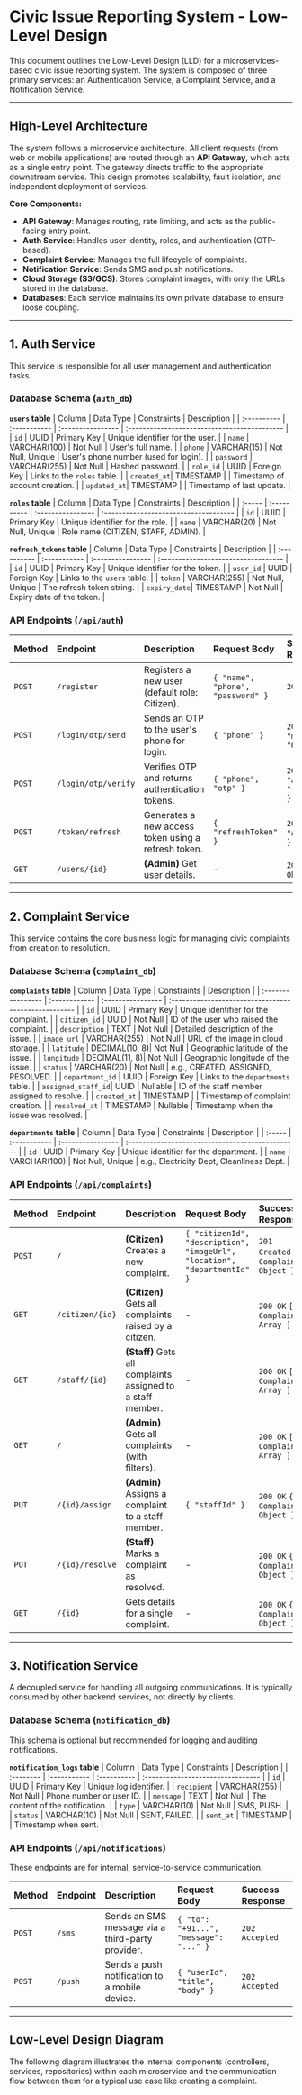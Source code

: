 # Civic Issue Reporting System - Low-Level Design

This document outlines the Low-Level Design (LLD) for a microservices-based civic issue reporting system. The system is composed of three primary services: an Authentication Service, a Complaint Service, and a Notification Service.

---

## High-Level Architecture

The system follows a microservice architecture. All client requests (from web or mobile applications) are routed through an **API Gateway**, which acts as a single entry point. The gateway directs traffic to the appropriate downstream service. This design promotes scalability, fault isolation, and independent deployment of services.



**Core Components:**
-   **API Gateway**: Manages routing, rate limiting, and acts as the public-facing entry point.
-   **Auth Service**: Handles user identity, roles, and authentication (OTP-based).
-   **Complaint Service**: Manages the full lifecycle of complaints.
-   **Notification Service**: Sends SMS and push notifications.
-   **Cloud Storage (S3/GCS)**: Stores complaint images, with only the URLs stored in the database.
-   **Databases**: Each service maintains its own private database to ensure loose coupling.

---

## 1. Auth Service

This service is responsible for all user management and authentication tasks.

### Database Schema (`auth_db`)

**`users` table**
| Column      | Data Type    | Constraints       | Description                                  |
| :---------- | :----------- | :---------------- | :------------------------------------------- |
| `id`        | UUID         | Primary Key       | Unique identifier for the user.              |
| `name`      | VARCHAR(100) | Not Null          | User's full name.                            |
| `phone`     | VARCHAR(15)  | Not Null, Unique  | User's phone number (used for login).        |
| `password`  | VARCHAR(255) | Not Null          | Hashed password.                             |
| `role_id`   | UUID         | Foreign Key       | Links to the `roles` table.                  |
| `created_at`| TIMESTAMP    |                   | Timestamp of account creation.               |
| `updated_at`| TIMESTAMP    |                   | Timestamp of last update.                    |

**`roles` table**
| Column | Data Type   | Constraints       | Description                           |
| :----- | :---------- | :---------------- | :------------------------------------ |
| `id`   | UUID        | Primary Key       | Unique identifier for the role.       |
| `name` | VARCHAR(20) | Not Null, Unique  | Role name (CITIZEN, STAFF, ADMIN).    |

**`refresh_tokens` table**
| Column      | Data Type    | Constraints       | Description                         |
| :---------- | :----------- | :---------------- | :---------------------------------- |
| `id`        | UUID         | Primary Key       | Unique identifier for the token.    |
| `user_id`   | UUID         | Foreign Key       | Links to the `users` table.         |
| `token`     | VARCHAR(255) | Not Null, Unique  | The refresh token string.           |
| `expiry_date`| TIMESTAMP    | Not Null          | Expiry date of the token.           |

### API Endpoints (`/api/auth`)

| Method | Endpoint             | Description                                          | Request Body                        | Success Response                               |
| :----- | :------------------- | :--------------------------------------------------- | :---------------------------------- | :--------------------------------------------- |
| `POST` | `/register`          | Registers a new user (default role: Citizen).        | `{ "name", "phone", "password" }`   | `201 Created`                                  |
| `POST` | `/login/otp/send`    | Sends an OTP to the user's phone for login.          | `{ "phone" }`                       | `200 OK` `{ "message": "OTP Sent" }`           |
| `POST` | `/login/otp/verify`  | Verifies OTP and returns authentication tokens.      | `{ "phone", "otp" }`                | `200 OK` `{ "accessToken", "refreshToken" }`   |
| `POST` | `/token/refresh`     | Generates a new access token using a refresh token.  | `{ "refreshToken" }`                | `200 OK` `{ "accessToken" }`                   |
| `GET`  | `/users/{id}`        | **(Admin)** Get user details.                        | -                                   | `200 OK` `{ User Object }`                     |

---

## 2. Complaint Service

This service contains the core business logic for managing civic complaints from creation to resolution.

### Database Schema (`complaint_db`)

**`complaints` table**
| Column            | Data Type     | Constraints       | Description                                          |
| :---------------- | :------------ | :---------------- | :--------------------------------------------------- |
| `id`              | UUID          | Primary Key       | Unique identifier for the complaint.                 |
| `citizen_id`      | UUID          | Not Null          | ID of the user who raised the complaint.             |
| `description`     | TEXT          | Not Null          | Detailed description of the issue.                   |
| `image_url`       | VARCHAR(255)  | Not Null          | URL of the image in cloud storage.                   |
| `latitude`        | DECIMAL(10, 8)| Not Null          | Geographic latitude of the issue.                    |
| `longitude`       | DECIMAL(11, 8)| Not Null          | Geographic longitude of the issue.                   |
| `status`          | VARCHAR(20)   | Not Null          | e.g., CREATED, ASSIGNED, RESOLVED.                   |
| `department_id`   | UUID          | Foreign Key       | Links to the `departments` table.                    |
| `assigned_staff_id`| UUID          | Nullable          | ID of the staff member assigned to resolve.          |
| `created_at`      | TIMESTAMP     |                   | Timestamp of complaint creation.                     |
| `resolved_at`     | TIMESTAMP     | Nullable          | Timestamp when the issue was resolved.               |

**`departments` table**
| Column | Data Type    | Constraints       | Description                                      |
| :----- | :----------- | :---------------- | :----------------------------------------------- |
| `id`   | UUID         | Primary Key       | Unique identifier for the department.            |
| `name` | VARCHAR(100) | Not Null, Unique  | e.g., Electricity Dept, Cleanliness Dept.        |

### API Endpoints (`/api/complaints`)

| Method | Endpoint           | Description                                                | Request Body                                                         | Success Response                     |
| :----- | :----------------- | :--------------------------------------------------------- | :------------------------------------------------------------------- | :----------------------------------- |
| `POST` | `/`                | **(Citizen)** Creates a new complaint.                     | `{ "citizenId", "description", "imageUrl", "location", "departmentId" }` | `201 Created` `{ Complaint Object }` |
| `GET`  | `/citizen/{id}`    | **(Citizen)** Gets all complaints raised by a citizen.     | -                                                                    | `200 OK` `[ Complaint Array ]`       |
| `GET`  | `/staff/{id}`      | **(Staff)** Gets all complaints assigned to a staff member.| -                                                                    | `200 OK` `[ Complaint Array ]`       |
| `GET`  | `/`                | **(Admin)** Gets all complaints (with filters).            | -                                                                    | `200 OK` `[ Complaint Array ]`       |
| `PUT`  | `/{id}/assign`     | **(Admin)** Assigns a complaint to a staff member.         | `{ "staffId" }`                                                      | `200 OK` `{ Complaint Object }`      |
| `PUT`  | `/{id}/resolve`    | **(Staff)** Marks a complaint as resolved.                 | -                                                                    | `200 OK` `{ Complaint Object }`      |
| `GET`  | `/{id}`            | Gets details for a single complaint.                       | -                                                                    | `200 OK` `{ Complaint Object }`      |

---

## 3. Notification Service

A decoupled service for handling all outgoing communications. It is typically consumed by other backend services, not directly by clients.

### Database Schema (`notification_db`)

This schema is optional but recommended for logging and auditing notifications.

**`notification_logs` table**
| Column    | Data Type    | Constraints | Description                       |
| :-------- | :----------- | :---------- | :-------------------------------- |
| `id`      | UUID         | Primary Key | Unique log identifier.            |
| `recipient` | VARCHAR(255) | Not Null    | Phone number or user ID.          |
| `message` | TEXT         | Not Null    | The content of the notification.  |
| `type`    | VARCHAR(10)  | Not Null    | SMS, PUSH.                        |
| `status`  | VARCHAR(10)  | Not Null    | SENT, FAILED.                     |
| `sent_at` | TIMESTAMP    |             | Timestamp when sent.              |

### API Endpoints (`/api/notifications`)

These endpoints are for internal, service-to-service communication.

| Method | Endpoint | Description                                    | Request Body                           | Success Response |
| :----- | :------- | :--------------------------------------------- | :------------------------------------- | :--------------- |
| `POST` | `/sms`   | Sends an SMS message via a third-party provider. | `{ "to": "+91...", "message": "..." }` | `202 Accepted`   |
| `POST` | `/push`  | Sends a push notification to a mobile device.  | `{ "userId", "title", "body" }`        | `202 Accepted`   |

---

## Low-Level Design Diagram

The following diagram illustrates the internal components (controllers, services, repositories) within each microservice and the communication flow between them for a typical use case like creating a complaint.

